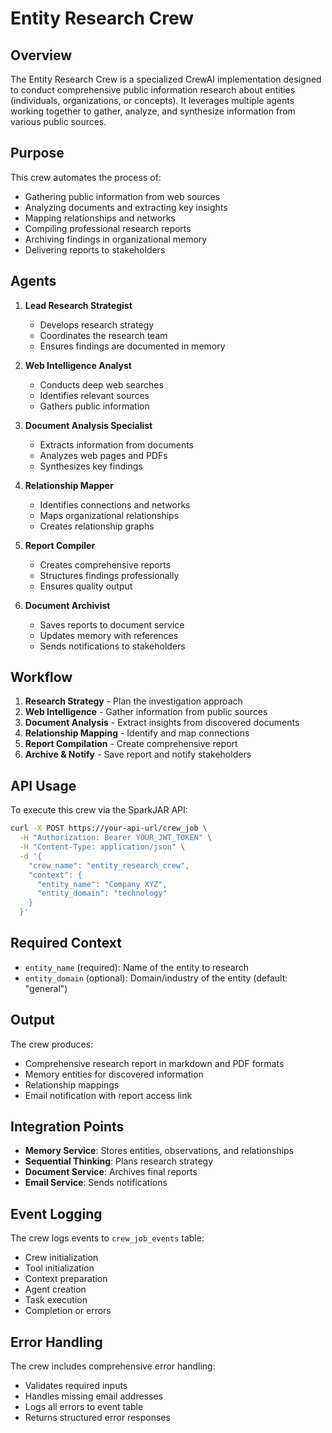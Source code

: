# Entity Research Crew

## Overview

The Entity Research Crew is a specialized CrewAI implementation designed to conduct comprehensive public information research about entities (individuals, organizations, or concepts). It leverages multiple agents working together to gather, analyze, and synthesize information from various public sources.

## Purpose

This crew automates the process of:
- Gathering public information from web sources
- Analyzing documents and extracting key insights
- Mapping relationships and networks
- Compiling professional research reports
- Archiving findings in organizational memory
- Delivering reports to stakeholders

## Agents

1. **Lead Research Strategist**
   - Develops research strategy
   - Coordinates the research team
   - Ensures findings are documented in memory

2. **Web Intelligence Analyst**
   - Conducts deep web searches
   - Identifies relevant sources
   - Gathers public information

3. **Document Analysis Specialist**
   - Extracts information from documents
   - Analyzes web pages and PDFs
   - Synthesizes key findings

4. **Relationship Mapper**
   - Identifies connections and networks
   - Maps organizational relationships
   - Creates relationship graphs

5. **Report Compiler**
   - Creates comprehensive reports
   - Structures findings professionally
   - Ensures quality output

6. **Document Archivist**
   - Saves reports to document service
   - Updates memory with references
   - Sends notifications to stakeholders

## Workflow

1. **Research Strategy** - Plan the investigation approach
2. **Web Intelligence** - Gather information from public sources
3. **Document Analysis** - Extract insights from discovered documents
4. **Relationship Mapping** - Identify and map connections
5. **Report Compilation** - Create comprehensive report
6. **Archive & Notify** - Save report and notify stakeholders

## API Usage

To execute this crew via the SparkJAR API:

```bash
curl -X POST https://your-api-url/crew_job \
  -H "Authorization: Bearer YOUR_JWT_TOKEN" \
  -H "Content-Type: application/json" \
  -d '{
    "crew_name": "entity_research_crew",
    "context": {
      "entity_name": "Company XYZ",
      "entity_domain": "technology"
    }
  }'
```

## Required Context

- `entity_name` (required): Name of the entity to research
- `entity_domain` (optional): Domain/industry of the entity (default: "general")

## Output

The crew produces:
- Comprehensive research report in markdown and PDF formats
- Memory entities for discovered information
- Relationship mappings
- Email notification with report access link

## Integration Points

- **Memory Service**: Stores entities, observations, and relationships
- **Sequential Thinking**: Plans research strategy
- **Document Service**: Archives final reports
- **Email Service**: Sends notifications

## Event Logging

The crew logs events to `crew_job_events` table:
- Crew initialization
- Tool initialization
- Context preparation
- Agent creation
- Task execution
- Completion or errors

## Error Handling

The crew includes comprehensive error handling:
- Validates required inputs
- Handles missing email addresses
- Logs all errors to event table
- Returns structured error responses